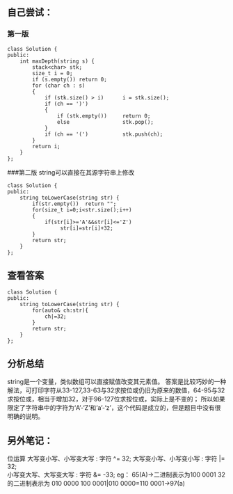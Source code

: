 ## 自己尝试：  
### 第一版
```
class Solution {
public:
    int maxDepth(string s) {
        stack<char> stk;
        size_t i = 0;
        if (s.empty()) return 0;
        for (char ch : s)
        {
            if (stk.size() > i)      i = stk.size();
            if (ch == ')')
            {
                if (stk.empty())     return 0;
                else                 stk.pop();
            }
            if (ch == '(')           stk.push(ch);
        }
        return i;
    }
};
```
###第二版
string可以直接在其源字符串上修改
```
class Solution {
public:
    string toLowerCase(string str) {
        if(str.empty())  return "";
        for(size_t i=0;i<str.size();i++)
        {
            if(str[i]>='A'&&str[i]<='Z')
                 str[i]=str[i]+32;
        }
        return str;
    }
};
```
## 查看答案

```
class Solution {
public:
    string toLowerCase(string str) {
        for(auto& ch:str){
            ch|=32;
        }
        return str;
    }
};
```

## 分析总结
string是一个变量，类似数组可以直接赋值改变其元素值。
答案是比较巧妙的一种解法，可打印字符从33-127,33-63与32求按位或仍旧为原来的数值，64-95与32求按位或，相当于增加32，对于96-127位求按位或，实际上是不变的；
所以如果限定了字符串中的字符为‘A’-‘Z’和‘a’-‘z’，这个代码是成立的，但是题目中没有很明确的说明。

## 另外笔记：
 位运算
  大写变小写、小写变大写 : 字符 ^= 32;
  大写变小写、小写变小写 : 字符 |= 32;  
  小写变大写、大写变大写 : 字符 &= -33;
  eg：
  65(A)->二进制表示为100 0001
  32的二进制表示为 010 0000 
  100 0001|010 0000=110 0001->97(a)

